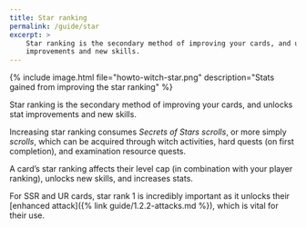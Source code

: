 ```yaml
---
title: Star ranking
permalink: /guide/star
excerpt: >
    Star ranking is the secondary method of improving your cards, and unlocks stat
    improvements and new skills.
---
```


{% include image.html file="howto-witch-star.png" description="Stats gained from
improving the star ranking" %}

Star ranking is the secondary method of improving your cards, and unlocks stat
improvements and new skills.

Increasing star ranking consumes *Secrets of Stars scrolls*, or more simply
*scrolls*, which can be acquired through witch activities, hard quests (on first
completion), and examination resource quests.

A card’s star ranking affects their level cap (in combination with your player
ranking), unlocks new skills, and increases stats.

For SSR and UR cards, star rank 1 is incredibly important as it unlocks their
[enhanced attack]({% link guide/1.2.2-attacks.md %}), which is vital for their
use.
